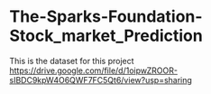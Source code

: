 # The-Sparks-Foundation-Stock_market_Prediction

This is the dataset for this project https://drive.google.com/file/d/1oipwZROOR-sIBDC9kpW4O6QWF7FC5Qt6/view?usp=sharing
